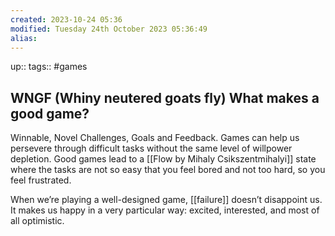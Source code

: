 ```yaml
---
created: 2023-10-24 05:36
modified: Tuesday 24th October 2023 05:36:49
alias:
---
```

up::
tags:: #games

## WNGF (Whiny neutered goats fly) What makes a good game?

Winnable, Novel Challenges, Goals and Feedback.
Games can help us persevere through difficult tasks without the same level of willpower depletion.
Good games lead to a [[Flow by Mihaly Csikszentmihalyi]] state where the tasks are not so easy that you feel bored and not too hard, so you feel frustrated.

When we’re playing a well-designed game, [[failure]] doesn’t disappoint us. It makes us happy in a very particular way: excited, interested, and most of all optimistic.
